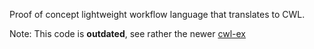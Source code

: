 Proof of concept lightweight workflow language that translates to CWL.

Note: This code is **outdated**, see rather the newer [cwl-ex](https://github.com/common-workflow-language/cwl-ex)
